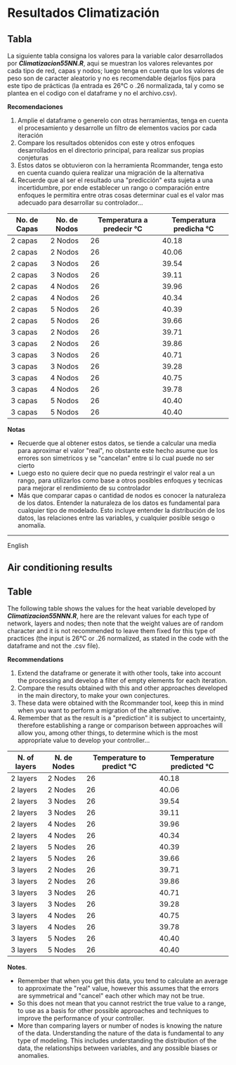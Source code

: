 # Resultados Climatización #

## Tabla ##

La siguiente tabla consigna los valores para la variable calor desarrollados por ***Climatizacion55NN.R***, aqui se muestran los valores relevantes por cada tipo de red, 
capas y nodos; luego tenga en cuenta que los valores de peso son de caracter aleatorio y no es recomendable dejarlos fijos para este tipo de prácticas (la entrada es 26°C o .26 normalizada, tal y como se plantea en el codigo con el dataframe y no el archivo.csv). 

**Recomendaciones**

1. Amplie el dataframe o generelo con otras herramientas, tenga en cuenta el procesamiento y desarrolle un filtro de elementos vacios por cada iteración
2. Compare los resultados obtenidos con este y otros enfoques desarrollados en el directorio principal, para realizar sus propias conjeturas
3. Estos datos se obtuvieron con la herramienta Rcommander, tenga esto en cuenta cuando quiera realizar una migración de la alternativa
4. Recuerde que al ser el resultado una "predicción" esta sujeta a una incertidumbre, por ende establecer un rango o comparación entre enfoques le permitira entre otras cosas determinar cual es el valor mas adecuado para desarrollar su controlador...  

| No. de Capas | No. de Nodos | Temperatura a predecir °C | Temperatura predicha °C |
| --- | --- | --- | --- | 
| 2 capas | 2 Nodos | 26 | 40.18 |
| 2 capas | 2 Nodos | 26 | 40.06 |
| 2 capas | 3 Nodos | 26 | 39.54 |
| 2 capas | 3 Nodos | 26 | 39.11 |
| 2 capas | 4 Nodos | 26 | 39.96 |
| 2 capas | 4 Nodos | 26 | 40.34 |
| 2 capas | 5 Nodos | 26 | 40.39 |
| 2 capas | 5 Nodos | 26 | 39.66 |
| 3 capas | 2 Nodos | 26 | 39.71 |
| 3 capas | 2 Nodos | 26 | 39.86 |
| 3 capas | 3 Nodos | 26 | 40.71 |
| 3 capas | 3 Nodos | 26 | 39.28 |
| 3 capas | 4 Nodos | 26 | 40.75 |
| 3 capas | 4 Nodos | 26 | 39.78 |
| 3 capas | 5 Nodos | 26 | 40.40 |
| 3 capas | 5 Nodos | 26 | 40.40 |

**Notas** 

- Recuerde que al obtener estos datos, se tiende a calcular una media para aproximar el valor "real", no obstante este hecho asume que los errores son simetricos y se "cancelan" entre si lo cual puede no ser cierto
- Luego esto no quiere decir que no pueda restringir el valor real a un rango, para utilizarlos como base a otros posibles enfoques y tecnicas para mejorar el rendimiento de su controlador
- Más que comparar capas o cantidad de nodos es conocer la naturaleza de los datos. Entender la naturaleza de los datos es fundamental para cualquier tipo de modelado. Esto incluye entender la distribución de los datos, las relaciones entre las variables, y cualquier posible sesgo o anomalía.

------------------------------------------------------------------------------------------------------------------------------------------------------------------------

English 

## Air conditioning results ##

## Table ##

The following table shows the values for the heat variable developed by ***Climatizacion55NNN.R***, here are the relevant values for each type of network, layers and nodes; then note that the weight values are of random character and it is not recommended to leave them fixed for this type of practices (the input is 26°C or .26 normalized, as stated in the code with the dataframe and not the .csv file).

**Recommendations**

1. Extend the dataframe or generate it with other tools, take into account the processing and develop a filter of empty elements for each iteration.
2. Compare the results obtained with this and other approaches developed in the main directory, to make your own conjectures.
3. These data were obtained with the Rcommander tool, keep this in mind when you want to perform a migration of the alternative.
4. Remember that as the result is a "prediction" it is subject to uncertainty, therefore establishing a range or comparison between approaches will allow you, among other things, to determine which is the most appropriate value to develop your controller...

| N. of layers | N. de Nodes | Temperature to predict °C | Temperature predicted °C |
| --- | --- | --- | --- | 
| 2 layers | 2 Nodes | 26 | 40.18 |
| 2 layers | 2 Nodes | 26 | 40.06 |
| 2 layers | 3 Nodes | 26 | 39.54 |
| 2 layers | 3 Nodes | 26 | 39.11 |
| 2 layers | 4 Nodes | 26 | 39.96 |
| 2 layers | 4 Nodes | 26 | 40.34 |
| 2 layers | 5 Nodes | 26 | 40.39 |
| 2 layers | 5 Nodes | 26 | 39.66 |
| 3 layers | 2 Nodes | 26 | 39.71 |
| 3 layers | 2 Nodes | 26 | 39.86 |
| 3 layers | 3 Nodes | 26 | 40.71 |
| 3 layers | 3 Nodes | 26 | 39.28 |
| 3 layers | 4 Nodes | 26 | 40.75 |
| 3 layers | 4 Nodes | 26 | 39.78 |
| 3 layers | 5 Nodes | 26 | 40.40 |
| 3 layers | 5 Nodes | 26 | 40.40 |

**Notes**. 

- Remember that when you get this data, you tend to calculate an average to approximate the "real" value, however this assumes that the errors are symmetrical and "cancel" each other which may not be true.
- So this does not mean that you cannot restrict the true value to a range, to use as a basis for other possible approaches and techniques to improve the performance of your controller.
- More than comparing layers or number of nodes is knowing the nature of the data. Understanding the nature of the data is fundamental to any type of modeling. This includes understanding the distribution of the data, the relationships between variables, and any possible biases or anomalies.










